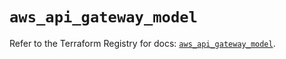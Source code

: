 # `aws_api_gateway_model`

Refer to the Terraform Registry for docs: [`aws_api_gateway_model`](https://registry.terraform.io/providers/hashicorp/aws/6.14.1/docs/resources/api_gateway_model).
